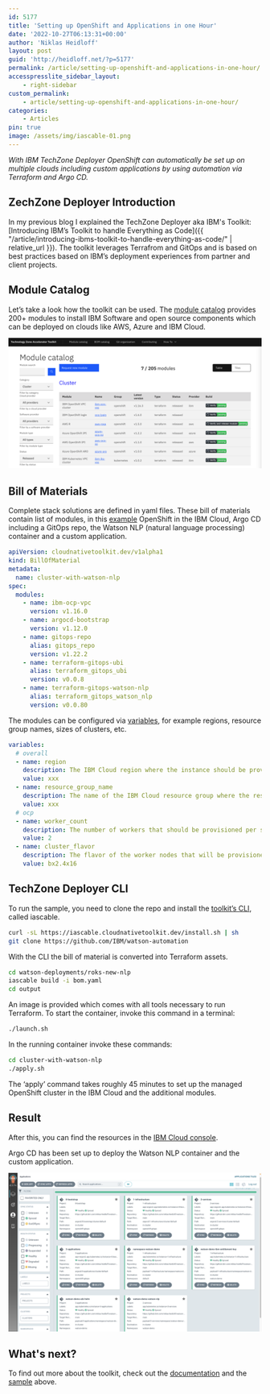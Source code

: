 ```yaml
---
id: 5177
title: 'Setting up OpenShift and Applications in one Hour'
date: '2022-10-27T06:13:31+00:00'
author: 'Niklas Heidloff'
layout: post
guid: 'http://heidloff.net/?p=5177'
permalink: /article/setting-up-openshift-and-applications-in-one-hour/
accesspresslite_sidebar_layout:
    - right-sidebar
custom_permalink:
    - article/setting-up-openshift-and-applications-in-one-hour/
categories:
    - Articles
pin: true
image: /assets/img/iascable-01.png
---
```


*With IBM TechZone Deployer OpenShift can automatically be set up on multiple clouds including custom applications by using automation via Terraform and Argo CD.*

## ZechZone Deployer Introduction

In my previous blog I explained the TechZone Deployer aka IBM's Toolkit: [Introducing IBM’s Toolkit to handle Everything as Code]({{ "/article/introducing-ibms-toolkit-to-handle-everything-as-code/" | relative_url }}). The toolkit leverages Terrafrom and GitOps and is based on best practices based on IBM’s deployment experiences from partner and client projects.

## Module Catalog

Let’s take a look how the toolkit can be used. The [module catalog](https://modules.cloudnativetoolkit.dev/) provides 200+ modules to install IBM Software and open source components which can be deployed on clouds like AWS, Azure and IBM Cloud.

![image](/assets/img/2022/10/Screenshot-2022-10-28-at-07.42.02.png)

## Bill of Materials

Complete stack solutions are defined in yaml files. These bill of materials contain list of modules, in this [example](https://github.com/IBM/watson-automation/blob/e92c9cef8acb1bd5c57177dad3d91c42ff9c8aee/roks-new-nlp/bom.yaml#L27) OpenShift in the IBM Cloud, Argo CD including a GitOps repo, the Watson NLP (natural language processing) container and a custom application.

```yaml
apiVersion: cloudnativetoolkit.dev/v1alpha1
kind: BillOfMaterial
metadata:
  name: cluster-with-watson-nlp
spec:
  modules:
    - name: ibm-ocp-vpc
      version: v1.16.0
    - name: argocd-bootstrap
      version: v1.12.0
    - name: gitops-repo
      alias: gitops_repo
      version: v1.22.2
    - name: terraform-gitops-ubi
      alias: terraform_gitops_ubi
      version: v0.0.8
    - name: terraform-gitops-watson-nlp
      alias: terraform_gitops_watson_nlp
      version: v0.0.80
```

The modules can be configured via [variables](https://github.com/IBM/watson-automation/blob/e92c9cef8acb1bd5c57177dad3d91c42ff9c8aee/roks-new-nlp/output/cluster-with-watson-nlp/variables-template.yaml), for example regions, resource group names, sizes of clusters, etc.

``` yaml
variables:
  # overall
  - name: region
    description: The IBM Cloud region where the instance should be provisioned
    value: xxx
  - name: resource_group_name
    description: The name of the IBM Cloud resource group where the resources should be provisioned
    value: xxx
  # ocp
  - name: worker_count
    description: The number of workers that should be provisioned per subnet
    value: 2
  - name: cluster_flavor
    description: The flavor of the worker nodes that will be provisioned
    value: bx2.4x16
```

## TechZone Deployer CLI

To run the sample, you need to clone the repo and install the [toolkit’s CLI](https://github.com/cloud-native-toolkit/iascable), called iascable.

```bash
curl -sL https://iascable.cloudnativetoolkit.dev/install.sh | sh
git clone https://github.com/IBM/watson-automation
```

With the CLI the bill of material is converted into Terraform assets.

```bash
cd watson-deployments/roks-new-nlp 
iascable build -i bom.yaml
cd output
```

An image is provided which comes with all tools necessary to run Terraform. To start the container, invoke this command in a terminal:

```bash
./launch.sh
```

In the running container invoke these commands:

```bash
cd cluster-with-watson-nlp
./apply.sh
```

The ‘apply’ command takes roughly 45 minutes to set up the managed OpenShift cluster in the IBM Cloud and the additional modules. 

## Result

After this, you can find the resources in the [IBM Cloud console](https://github.com/IBM/watson-automation/blob/e92c9cef8acb1bd5c57177dad3d91c42ff9c8aee/documentation/screenshots/openshift-01.png).

Argo CD has been set up to deploy the Watson NLP container and the custom application.

![image](/assets/img/2022/10/argocd-03.png)

## What's next?

To find out more about the toolkit, check out the [documentation](https://operate.cloudnativetoolkit.dev/) and the [sample](https://github.com/IBM/watson-automation) above.